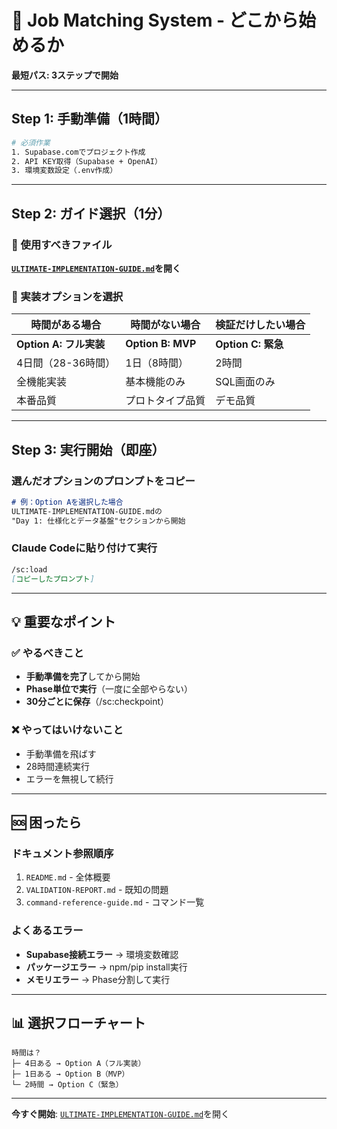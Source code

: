 # 🎯 Job Matching System - どこから始めるか

**最短パス: 3ステップで開始**

---

## Step 1: 手動準備（1時間）
```bash
# 必須作業
1. Supabase.comでプロジェクト作成
2. API KEY取得（Supabase + OpenAI）
3. 環境変数設定（.env作成）
```

---

## Step 2: ガイド選択（1分）

### 📖 使用すべきファイル
**[`ULTIMATE-IMPLEMENTATION-GUIDE.md`](./ULTIMATE-IMPLEMENTATION-GUIDE.md)を開く**

### 🎯 実装オプションを選択

| 時間がある場合 | 時間がない場合 | 検証だけしたい場合 |
|---------------|---------------|------------------|
| **Option A: フル実装** | **Option B: MVP** | **Option C: 緊急** |
| 4日間（28-36時間） | 1日（8時間） | 2時間 |
| 全機能実装 | 基本機能のみ | SQL画面のみ |
| 本番品質 | プロトタイプ品質 | デモ品質 |

---

## Step 3: 実行開始（即座）

### 選んだオプションのプロンプトをコピー
```markdown
# 例：Option Aを選択した場合
ULTIMATE-IMPLEMENTATION-GUIDE.mdの
"Day 1: 仕様化とデータ基盤"セクションから開始
```

### Claude Codeに貼り付けて実行
```markdown
/sc:load
[コピーしたプロンプト]
```

---

## 💡 重要なポイント

### ✅ やるべきこと
- **手動準備を完了**してから開始
- **Phase単位で実行**（一度に全部やらない）
- **30分ごとに保存**（/sc:checkpoint）

### ❌ やってはいけないこと
- 手動準備を飛ばす
- 28時間連続実行
- エラーを無視して続行

---

## 🆘 困ったら

### ドキュメント参照順序
1. `README.md` - 全体概要
2. `VALIDATION-REPORT.md` - 既知の問題
3. `command-reference-guide.md` - コマンド一覧

### よくあるエラー
- **Supabase接続エラー** → 環境変数確認
- **パッケージエラー** → npm/pip install実行
- **メモリエラー** → Phase分割して実行

---

## 📊 選択フローチャート

```
時間は？
├─ 4日ある → Option A（フル実装）
├─ 1日ある → Option B（MVP）
└─ 2時間 → Option C（緊急）
```

---

**今すぐ開始**: [`ULTIMATE-IMPLEMENTATION-GUIDE.md`](./ULTIMATE-IMPLEMENTATION-GUIDE.md)を開く